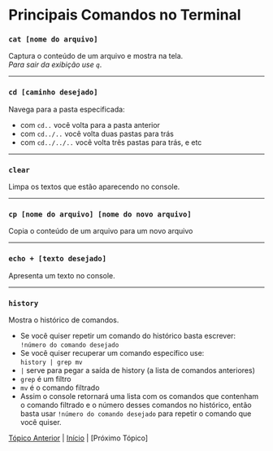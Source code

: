 # Principais Comandos no Terminal

### `cat [nome do arquivo]`  
Captura o conteúdo de um arquivo e mostra na tela.  
_Para sair da exibição use  `q`_.  

---

### `cd [caminho desejado]`  
Navega para a pasta especificada:  
* com `cd..` você volta para a pasta anterior
* com `cd../..` você volta duas pastas para trás
* com `cd../../..` você volta três pastas para trás, e etc  

---

### `clear`   
Limpa os textos que estão aparecendo no console.

---

### `cp [nome do arquivo] [nome do novo arquivo]`  
Copia o conteúdo de um arquivo para um novo arquivo

---

### `echo + [texto desejado]`  
Apresenta um texto no console.

---

### `history`  
Mostra o histórico de comandos.

* Se você quiser repetir um comando do histórico basta escrever:  
`!número do comando desejado`
* Se você quiser recuperar um comando específico use:  
`history | grep mv`
* `|` serve para pegar a saída de history (a lista de comandos anteriores)
* `grep` é um filtro
* `mv` é o comando filtrado  
 * Assim o console retornará uma lista com os comandos que contenham o comando filtrado e o número desses comandos no histórico, então basta usar `!número do comando desejado` para repetir o comando que você quiser.

[Tópico Anterior](InstalacaoEConfiguracao.md) | [Início](README.md) | [Próximo Tópico]